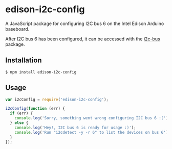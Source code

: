 # edison-i2c-config 

A JavaScript package for configuring I2C bus 6 on the Intel Edison Arduino baseboard.

After I2C bus 6 has been configured, it can be accessed with the
[i2c-bus](https://github.com/fivdi/i2c-bus) package.

## Installation

    $ npm install edison-i2c-config

## Usage

```js
var i2cConfig = require('edison-i2c-config');

i2cConfig(function (err) {
  if (err) {
    console.log('Sorry, something went wrong configuring I2C bus 6 :(');
  } else {
    console.log('Hey!, I2C bus 6 is ready for usage :)');
    console.log('Run "i2cdetect -y -r 6" to list the devices on bus 6');
  }
});
```

